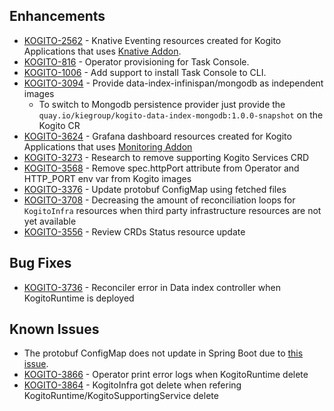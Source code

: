 ## Enhancements
- [KOGITO-2562](https://issues.redhat.com/browse/KOGITO-2562) - Knative Eventing resources created for Kogito Applications that uses [Knative Addon](https://github.com/kiegroup/kogito-examples/tree/stable/process-knative-quickstart-quarkus).
- [KOGITO-816](https://issues.redhat.com/browse/KOGITO-816) - Operator provisioning for Task Console.
- [KOGITO-1006](https://issues.redhat.com/browse/KOGITO-1006) - Add support to install Task Console to CLI.  
- [KOGITO-3094](https://issues.redhat.com/browse/KOGITO-3094) - Provide data-index-infinispan/mongodb as independent images
     - To switch to Mongodb persistence provider just provide the `quay.io/kiegroup/kogito-data-index-mongodb:1.0.0-snapshot` on the Kogito CR  
- [KOGITO-3624](https://issues.redhat.com/browse/KOGITO-3624) - Grafana dashboard resources created for Kogito Applications that uses [Monitoring Addon](https://blog.kie.org/2020/07/trustyai-meets-kogito-decision-monitoring.html)
- [KOGITO-3273](https://issues.redhat.com/browse/KOGITO-3273) - Research to remove supporting Kogito Services CRD
- [KOGITO-3568](https://issues.redhat.com/browse/KOGITO-3273) - Remove spec.httpPort attribute from Operator and HTTP_PORT env var from Kogito images
- [KOGITO-3376](https://issues.redhat.com/browse/KOGITO-3376) - Update protobuf ConfigMap using fetched files
- [KOGITO-3708](https://issues.redhat.com/browse/KOGITO-3708) - Decreasing the amount of reconciliation loops for `KogitoInfra` resources when
third party infrastructure resources are not yet available
- [KOGITO-3556](https://issues.redhat.com/browse/KOGITO-3556) - Review CRDs Status resource update
 
## Bug Fixes
- [KOGITO-3736](https://issues.redhat.com/browse/KOGITO-3736) - Reconciler error in Data index controller when KogitoRuntime is deployed

## Known Issues
- The protobuf ConfigMap does not update in Spring Boot due to [this issue](https://issues.redhat.com/browse/KOGITO-3406).
- [KOGITO-3866](https://issues.redhat.com/browse/KOGITO-3866) - Operator print error logs when KogitoRuntime delete
- [KOGITO-3864](https://issues.redhat.com/browse/KOGITO-3864) - KogitoInfra got delete when refering KogitoRuntime/KogitoSupportingService delete